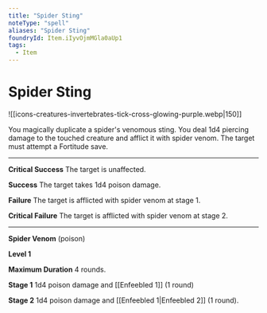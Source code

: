 ```yaml
---
title: "Spider Sting"
noteType: "spell"
aliases: "Spider Sting"
foundryId: Item.iIyvOjmMGla0aUp1
tags:
  - Item
---
```


# Spider Sting
![[icons-creatures-invertebrates-tick-cross-glowing-purple.webp|150]]

You magically duplicate a spider's venomous sting. You deal 1d4 piercing damage to the touched creature and afflict it with spider venom. The target must attempt a Fortitude save.

* * *

**Critical Success** The target is unaffected.

**Success** The target takes 1d4 poison damage.

**Failure** The target is afflicted with spider venom at stage 1.

**Critical Failure** The target is afflicted with spider venom at stage 2.

* * *

**Spider Venom** (poison)

**Level 1**

**Maximum Duration** 4 rounds.

**Stage 1** 1d4 poison damage and [[Enfeebled 1]] (1 round)

**Stage 2** 1d4 poison damage and [[Enfeebled 1|Enfeebled 2]] (1 round).
